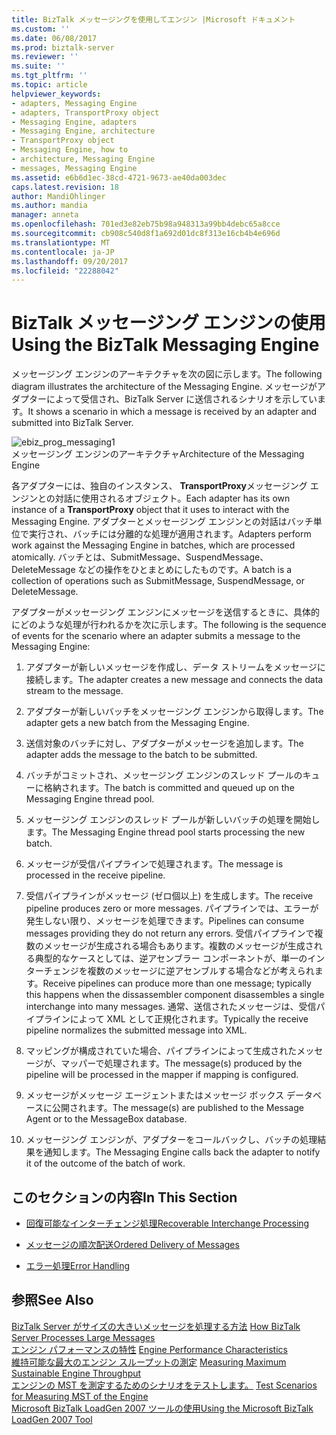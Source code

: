```yaml
---
title: BizTalk メッセージングを使用してエンジン |Microsoft ドキュメント
ms.custom: ''
ms.date: 06/08/2017
ms.prod: biztalk-server
ms.reviewer: ''
ms.suite: ''
ms.tgt_pltfrm: ''
ms.topic: article
helpviewer_keywords:
- adapters, Messaging Engine
- adapters, TransportProxy object
- Messaging Engine, adapters
- Messaging Engine, architecture
- TransportProxy object
- Messaging Engine, how to
- architecture, Messaging Engine
- messages, Messaging Engine
ms.assetid: e6b6d1ec-38cd-4721-9673-ae40da003dec
caps.latest.revision: 18
author: MandiOhlinger
ms.author: mandia
manager: anneta
ms.openlocfilehash: 701ed3e82eb75b98a948313a99bb4debc65a8cce
ms.sourcegitcommit: cb908c540d8f1a692d01dc8f313e16cb4b4e696d
ms.translationtype: MT
ms.contentlocale: ja-JP
ms.lasthandoff: 09/20/2017
ms.locfileid: "22288042"
---
```

# <a name="using-the-biztalk-messaging-engine"></a><span data-ttu-id="50ad6-102">BizTalk メッセージング エンジンの使用</span><span class="sxs-lookup"><span data-stu-id="50ad6-102">Using the BizTalk Messaging Engine</span></span>
<span data-ttu-id="50ad6-103">メッセージング エンジンのアーキテクチャを次の図に示します。</span><span class="sxs-lookup"><span data-stu-id="50ad6-103">The following diagram illustrates the architecture of the Messaging Engine.</span></span> <span data-ttu-id="50ad6-104">メッセージがアダプターによって受信され、BizTalk Server に送信されるシナリオを示しています。</span><span class="sxs-lookup"><span data-stu-id="50ad6-104">It shows a scenario in which a message is received by an adapter and submitted into BizTalk Server.</span></span>  
  
 ![](../core/media/ebiz-prog-messaging1.gif "ebiz_prog_messaging1")  
<span data-ttu-id="50ad6-105">メッセージング エンジンのアーキテクチャ</span><span class="sxs-lookup"><span data-stu-id="50ad6-105">Architecture of the Messaging Engine</span></span>  
  
 <span data-ttu-id="50ad6-106">各アダプターには、独自のインスタンス、 **TransportProxy**メッセージング エンジンとの対話に使用されるオブジェクト。</span><span class="sxs-lookup"><span data-stu-id="50ad6-106">Each adapter has its own instance of a **TransportProxy** object that it uses to interact with the Messaging Engine.</span></span> <span data-ttu-id="50ad6-107">アダプターとメッセージング エンジンとの対話はバッチ単位で実行され、バッチには分離的な処理が適用されます。</span><span class="sxs-lookup"><span data-stu-id="50ad6-107">Adapters perform work against the Messaging Engine in batches, which are processed atomically.</span></span> <span data-ttu-id="50ad6-108">バッチとは、SubmitMessage、SuspendMessage、DeleteMessage などの操作をひとまとめにしたものです。</span><span class="sxs-lookup"><span data-stu-id="50ad6-108">A batch is a collection of operations such as SubmitMessage, SuspendMessage, or DeleteMessage.</span></span>  
  
 <span data-ttu-id="50ad6-109">アダプターがメッセージング エンジンにメッセージを送信するときに、具体的にどのような処理が行われるかを次に示します。</span><span class="sxs-lookup"><span data-stu-id="50ad6-109">The following is the sequence of events for the scenario where an adapter submits a message to the Messaging Engine:</span></span>  
  
1.  <span data-ttu-id="50ad6-110">アダプターが新しいメッセージを作成し、データ ストリームをメッセージに接続します。</span><span class="sxs-lookup"><span data-stu-id="50ad6-110">The adapter creates a new message and connects the data stream to the message.</span></span>  
  
2.  <span data-ttu-id="50ad6-111">アダプターが新しいバッチをメッセージング エンジンから取得します。</span><span class="sxs-lookup"><span data-stu-id="50ad6-111">The adapter gets a new batch from the Messaging Engine.</span></span>  
  
3.  <span data-ttu-id="50ad6-112">送信対象のバッチに対し、アダプターがメッセージを追加します。</span><span class="sxs-lookup"><span data-stu-id="50ad6-112">The adapter adds the message to the batch to be submitted.</span></span>  
  
4.  <span data-ttu-id="50ad6-113">バッチがコミットされ、メッセージング エンジンのスレッド プールのキューに格納されます。</span><span class="sxs-lookup"><span data-stu-id="50ad6-113">The batch is committed and queued up on the Messaging Engine thread pool.</span></span>  
  
5.  <span data-ttu-id="50ad6-114">メッセージング エンジンのスレッド プールが新しいバッチの処理を開始します。</span><span class="sxs-lookup"><span data-stu-id="50ad6-114">The Messaging Engine thread pool starts processing the new batch.</span></span>  
  
6.  <span data-ttu-id="50ad6-115">メッセージが受信パイプラインで処理されます。</span><span class="sxs-lookup"><span data-stu-id="50ad6-115">The message is processed in the receive pipeline.</span></span>  
  
7.  <span data-ttu-id="50ad6-116">受信パイプラインがメッセージ (ゼロ個以上) を生成します。</span><span class="sxs-lookup"><span data-stu-id="50ad6-116">The receive pipeline produces zero or more messages.</span></span> <span data-ttu-id="50ad6-117">パイプラインでは、エラーが発生しない限り、メッセージを処理できます。</span><span class="sxs-lookup"><span data-stu-id="50ad6-117">Pipelines can consume messages providing they do not return any errors.</span></span> <span data-ttu-id="50ad6-118">受信パイプラインで複数のメッセージが生成される場合もあります。複数のメッセージが生成される典型的なケースとしては、逆アセンブラー コンポーネントが、単一のインターチェンジを複数のメッセージに逆アセンブルする場合などが考えられます。</span><span class="sxs-lookup"><span data-stu-id="50ad6-118">Receive pipelines can produce more than one message; typically this happens when the dissassembler component disassembles a single interchange into many messages.</span></span> <span data-ttu-id="50ad6-119">通常、送信されたメッセージは、受信パイプラインによって XML として正規化されます。</span><span class="sxs-lookup"><span data-stu-id="50ad6-119">Typically the receive pipeline normalizes the submitted message into XML.</span></span>  
  
8.  <span data-ttu-id="50ad6-120">マッピングが構成されていた場合、パイプラインによって生成されたメッセージが、マッパーで処理されます。</span><span class="sxs-lookup"><span data-stu-id="50ad6-120">The message(s) produced by the pipeline will be processed in the mapper if mapping is configured.</span></span>  
  
9. <span data-ttu-id="50ad6-121">メッセージがメッセージ エージェントまたはメッセージ ボックス データベースに公開されます。</span><span class="sxs-lookup"><span data-stu-id="50ad6-121">The message(s) are published to the Message Agent or to the MessageBox database.</span></span>  
  
10. <span data-ttu-id="50ad6-122">メッセージング エンジンが、アダプターをコールバックし、バッチの処理結果を通知します。</span><span class="sxs-lookup"><span data-stu-id="50ad6-122">The Messaging Engine calls back the adapter to notify it of the outcome of the batch of work.</span></span>  
  
## <a name="in-this-section"></a><span data-ttu-id="50ad6-123">このセクションの内容</span><span class="sxs-lookup"><span data-stu-id="50ad6-123">In This Section</span></span>  
  
-   [<span data-ttu-id="50ad6-124">回復可能なインターチェンジ処理</span><span class="sxs-lookup"><span data-stu-id="50ad6-124">Recoverable Interchange Processing</span></span>](../core/recoverable-interchange-processing.md)  
  
-   [<span data-ttu-id="50ad6-125">メッセージの順次配送</span><span class="sxs-lookup"><span data-stu-id="50ad6-125">Ordered Delivery of Messages</span></span>](../core/ordered-delivery-of-messages.md)  
  
-   [<span data-ttu-id="50ad6-126">エラー処理</span><span class="sxs-lookup"><span data-stu-id="50ad6-126">Error Handling</span></span>](../core/error-handling.md)  
  
## <a name="see-also"></a><span data-ttu-id="50ad6-127">参照</span><span class="sxs-lookup"><span data-stu-id="50ad6-127">See Also</span></span>  
 <span data-ttu-id="50ad6-128">[BizTalk Server がサイズの大きいメッセージを処理する方法](../core/how-biztalk-server-processes-large-messages.md) </span><span class="sxs-lookup"><span data-stu-id="50ad6-128">[How BizTalk Server Processes Large Messages](../core/how-biztalk-server-processes-large-messages.md) </span></span>  
 <span data-ttu-id="50ad6-129">[エンジン パフォーマンスの特性](../core/engine-performance-characteristics.md) </span><span class="sxs-lookup"><span data-stu-id="50ad6-129">[Engine Performance Characteristics](../core/engine-performance-characteristics.md) </span></span>  
 <span data-ttu-id="50ad6-130">[維持可能な最大のエンジン スループットの測定](../core/measuring-maximum-sustainable-engine-throughput.md) </span><span class="sxs-lookup"><span data-stu-id="50ad6-130">[Measuring Maximum Sustainable Engine Throughput](../core/measuring-maximum-sustainable-engine-throughput.md) </span></span>  
 <span data-ttu-id="50ad6-131">[エンジンの MST を測定するためのシナリオをテストします。](../core/test-scenarios-for-measuring-mst-of-the-engine.md) </span><span class="sxs-lookup"><span data-stu-id="50ad6-131">[Test Scenarios for Measuring MST of the Engine](../core/test-scenarios-for-measuring-mst-of-the-engine.md) </span></span>  
 [<span data-ttu-id="50ad6-132">Microsoft BizTalk LoadGen 2007 ツールの使用</span><span class="sxs-lookup"><span data-stu-id="50ad6-132">Using the Microsoft BizTalk LoadGen 2007 Tool</span></span>](../core/using-the-microsoft-biztalk-loadgen-2007-tool.md)